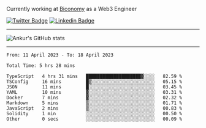 Currently working at [Biconomy](https://biconomy.io/) as a Web3 Engineer

 [![Twitter Badge](https://img.shields.io/badge/-@ankurdubey521-1ca0f1?style=flat-square&labelColor=1ca0f1&logo=twitter&logoColor=white&link=https://twitter.com/ankurdubey521)](https://twitter.com/ankurdubey521) [![Linkedin Badge](https://img.shields.io/badge/-ankurdubey521-blue?style=flat-square&logo=Linkedin&logoColor=white&link=https://www.linkedin.com/in/ankurdubey521/)](https://www.linkedin.com/in/ankurdubey521/)

<hr/>

![Ankur's GitHub stats](https://github-readme-stats.vercel.app/api?username=ankurdubey521&count_private=true&theme=radical)

<hr/>

<!--START_SECTION:waka-->

```text
From: 11 April 2023 - To: 18 April 2023

Total Time: 5 hrs 28 mins

TypeScript   4 hrs 31 mins   ████████████████████▓░░░░   82.59 %
TSConfig     16 mins         █▒░░░░░░░░░░░░░░░░░░░░░░░   05.15 %
JSON         11 mins         █░░░░░░░░░░░░░░░░░░░░░░░░   03.45 %
YAML         10 mins         ▓░░░░░░░░░░░░░░░░░░░░░░░░   03.31 %
Docker       7 mins          ▓░░░░░░░░░░░░░░░░░░░░░░░░   02.32 %
Markdown     5 mins          ▒░░░░░░░░░░░░░░░░░░░░░░░░   01.71 %
JavaScript   2 mins          ▒░░░░░░░░░░░░░░░░░░░░░░░░   00.83 %
Solidity     1 min           ░░░░░░░░░░░░░░░░░░░░░░░░░   00.50 %
Other        0 secs          ░░░░░░░░░░░░░░░░░░░░░░░░░   00.09 %
```

<!--END_SECTION:waka-->
